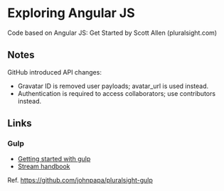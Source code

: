# Exploring Angular JS
Code based on Angular JS: Get Started by Scott Allen (pluralsight.com)

## Notes
GitHub introduced API changes:
- Gravatar ID is removed user payloads; avatar_url is used instead.
- Authentication is required to access collaborators; use contributors instead. 

## Links
### Gulp
- [Getting started with gulp](https://markgoodyear.com/2014/01/getting-started-with-gulp/)
- [Stream handbook](https://github.com/substack/stream-handbook)

Ref. https://github.com/johnpapa/pluralsight-gulp
